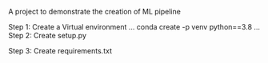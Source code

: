 A project to demonstrate the creation of ML pipeline

Step 1: Create a Virtual environment
...
conda create -p venv python==3.8
...
Step 2: Create setup.py

Step 3: Create requirements.txt